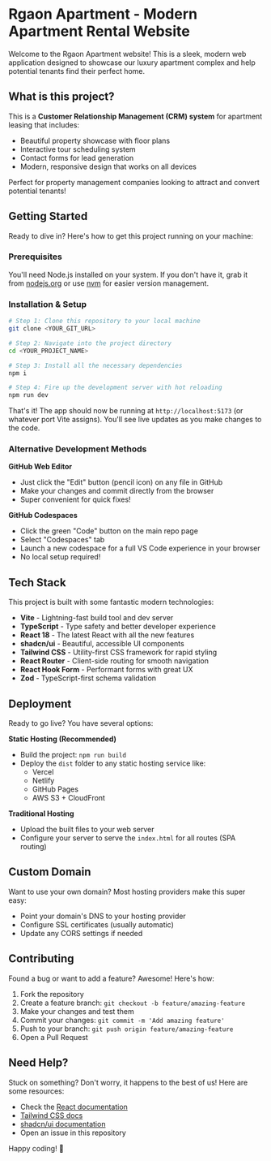 # Rgaon Apartment - Modern Apartment Rental Website

Welcome to the Rgaon Apartment website! This is a sleek, modern web application designed to showcase our luxury apartment complex and help potential tenants find their perfect home.

## What is this project?

This is a **Customer Relationship Management (CRM) system** for apartment leasing that includes:
- Beautiful property showcase with floor plans
- Interactive tour scheduling system
- Contact forms for lead generation
- Modern, responsive design that works on all devices

Perfect for property management companies looking to attract and convert potential tenants!

## Getting Started

Ready to dive in? Here's how to get this project running on your machine:

### Prerequisites
You'll need Node.js installed on your system. If you don't have it, grab it from [nodejs.org](https://nodejs.org/) or use [nvm](https://github.com/nvm-sh/nvm#installing-and-updating) for easier version management.

### Installation & Setup

```sh
# Step 1: Clone this repository to your local machine
git clone <YOUR_GIT_URL>

# Step 2: Navigate into the project directory
cd <YOUR_PROJECT_NAME>

# Step 3: Install all the necessary dependencies
npm i

# Step 4: Fire up the development server with hot reloading
npm run dev
```

That's it! The app should now be running at `http://localhost:5173` (or whatever port Vite assigns). You'll see live updates as you make changes to the code.

### Alternative Development Methods

**GitHub Web Editor**
- Just click the "Edit" button (pencil icon) on any file in GitHub
- Make your changes and commit directly from the browser
- Super convenient for quick fixes!

**GitHub Codespaces**
- Click the green "Code" button on the main repo page
- Select "Codespaces" tab
- Launch a new codespace for a full VS Code experience in your browser
- No local setup required!

## Tech Stack

This project is built with some fantastic modern technologies:

- **Vite** - Lightning-fast build tool and dev server
- **TypeScript** - Type safety and better developer experience
- **React 18** - The latest React with all the new features
- **shadcn/ui** - Beautiful, accessible UI components
- **Tailwind CSS** - Utility-first CSS framework for rapid styling
- **React Router** - Client-side routing for smooth navigation
- **React Hook Form** - Performant forms with great UX
- **Zod** - TypeScript-first schema validation

## Deployment

Ready to go live? You have several options:

**Static Hosting (Recommended)**
- Build the project: `npm run build`
- Deploy the `dist` folder to any static hosting service like:
  - Vercel
  - Netlify
  - GitHub Pages
  - AWS S3 + CloudFront

**Traditional Hosting**
- Upload the built files to your web server
- Configure your server to serve the `index.html` for all routes (SPA routing)

## Custom Domain

Want to use your own domain? Most hosting providers make this super easy:
- Point your domain's DNS to your hosting provider
- Configure SSL certificates (usually automatic)
- Update any CORS settings if needed

## Contributing

Found a bug or want to add a feature? Awesome! Here's how:
1. Fork the repository
2. Create a feature branch: `git checkout -b feature/amazing-feature`
3. Make your changes and test them
4. Commit your changes: `git commit -m 'Add amazing feature'`
5. Push to your branch: `git push origin feature/amazing-feature`
6. Open a Pull Request

## Need Help?

Stuck on something? Don't worry, it happens to the best of us! Here are some resources:
- Check the [React documentation](https://react.dev/)
- [Tailwind CSS docs](https://tailwindcss.com/docs)
- [shadcn/ui documentation](https://ui.shadcn.com/)
- Open an issue in this repository

Happy coding! 🚀
